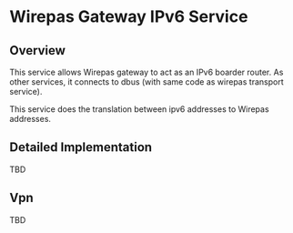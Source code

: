 # Wirepas Gateway IPv6 Service

## Overview
This service allows Wirepas gateway to act as an IPv6 boarder router.
As other services, it connects to dbus (with same code as wirepas transport service).

This service does the translation between ipv6 addresses to Wirepas addresses.

## Detailed Implementation
TBD

## Vpn
TBD

